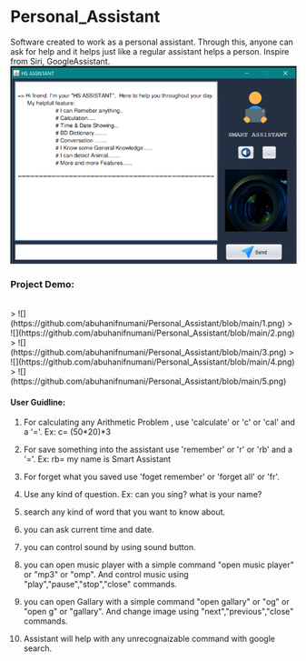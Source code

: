 # Personal_Assistant
Software created to work as a personal assistant. Through this, anyone can ask for help and it helps just like a regular assistant helps a person. Inspire from Siri, GoogleAssistant.
<br>
![Application UI](https://github.com/abuhanifnumani/Personal_Assistant/blob/main/0.png)
<br>

### Project Demo:
<br>
> ![](https://github.com/abuhanifnumani/Personal_Assistant/blob/main/1.png)
> ![](https://github.com/abuhanifnumani/Personal_Assistant/blob/main/2.png)
> ![](https://github.com/abuhanifnumani/Personal_Assistant/blob/main/3.png)
> ![](https://github.com/abuhanifnumani/Personal_Assistant/blob/main/4.png)
> ![](https://github.com/abuhanifnumani/Personal_Assistant/blob/main/5.png)

#### User Guidline:
 1. For calculating any Arithmetic Problem , use 'calculate' or 'c' or 'cal' and a '='.
    Ex: c= (50*20)*3
	
 2. For save something into the assistant use 'remember' or 'r' or 'rb' and a '='.
    Ex: rb= my name is Smart Assistant

 3. For forget what you saved use 'foget remember' or 'forget all' or 'fr'.
	
 4. Use any kind of question.
    Ex: can you sing?
         what is your name?
	
 5. search any kind of word that you want to know about.
	
 6. you can ask current time and date.
	
 7. you can control sound by using sound button.
	
 8. you can open music player with a simple command "open music player" or "mp3" or "omp". 
    And control music using "play","pause","stop","close" commands.
	
 9. you can open Gallary with a simple command "open gallary" or "og" or "open g" or "gallary". 
    And change image using "next","previous","close" commands.
	
 10. Assistant will help with any unrecognaizable command with google search.
